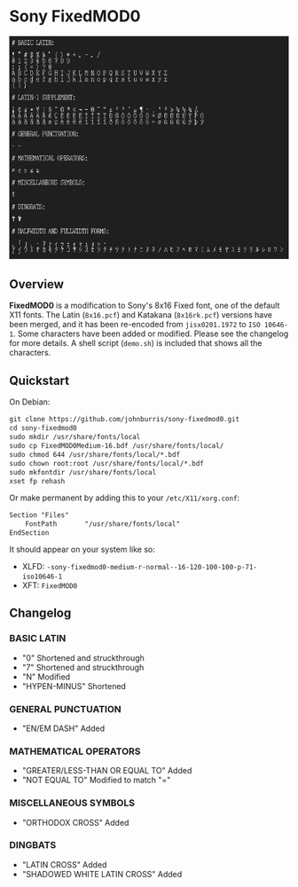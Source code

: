 # Sony FixedMOD0
![demo.png](demo.png)
## Overview
**FixedMOD0** is a modification to Sony's 8x16 Fixed font, one of the default X11 fonts. The Latin (`8x16.pcf`) and Katakana (`8x16rk.pcf`) versions have been merged, and it has been re-encoded from `jisx0201.1972` to `ISO 10646-1`. Some characters have been added or modified. Please see the changelog for more details. A shell script (`demo.sh`) is included that shows all the characters.

## Quickstart
On Debian:
```
git clone https://github.com/johnburris/sony-fixedmod0.git
cd sony-fixedmod0
sudo mkdir /usr/share/fonts/local
sudo cp FixedMOD0Medium-16.bdf /usr/share/fonts/local/
sudo chmod 644 /usr/share/fonts/local/*.bdf
sudo chown root:root /usr/share/fonts/local/*.bdf
sudo mkfontdir /usr/share/fonts/local
xset fp rehash
```
Or make permanent by adding this to your `/etc/X11/xorg.conf`:
```
Section "Files"
    FontPath       "/usr/share/fonts/local"
EndSection
```
It should appear on your system like so:
- XLFD: `-sony-fixedmod0-medium-r-normal--16-120-100-100-p-71-iso10646-1`
- XFT: `FixedMOD0`

## Changelog

### BASIC LATIN
- "0" Shortened and struckthrough
- "7" Shortened and struckthrough
- "N" Modified
- "HYPEN-MINUS" Shortened

### GENERAL PUNCTUATION
- "EN/EM DASH" Added

### MATHEMATICAL OPERATORS
- "GREATER/LESS-THAN OR EQUAL TO" Added
- "NOT EQUAL TO" Modified to match "="

### MISCELLANEOUS SYMBOLS
- "ORTHODOX CROSS" Added

### DINGBATS
- "LATIN CROSS" Added
- "SHADOWED WHITE LATIN CROSS" Added

